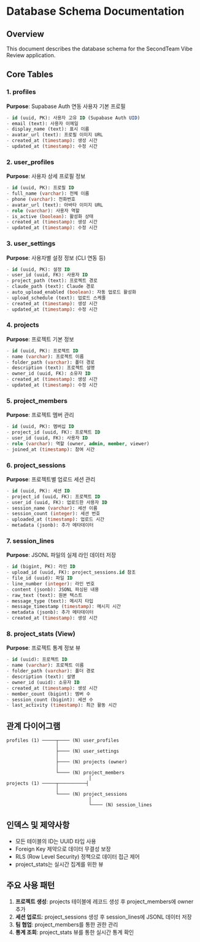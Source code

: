 # Database Schema Documentation

## Overview
This document describes the database schema for the SecondTeam Vibe Review application.

## Core Tables

### 1. profiles
**Purpose**: Supabase Auth 연동 사용자 기본 프로필
```sql
- id (uuid, PK): 사용자 고유 ID (Supabase Auth UID)
- email (text): 사용자 이메일
- display_name (text): 표시 이름
- avatar_url (text): 프로필 이미지 URL
- created_at (timestamp): 생성 시간
- updated_at (timestamp): 수정 시간
```

### 2. user_profiles
**Purpose**: 사용자 상세 프로필 정보
```sql
- id (uuid, PK): 프로필 ID
- full_name (varchar): 전체 이름
- phone (varchar): 전화번호
- avatar_url (text): 아바타 이미지 URL
- role (varchar): 사용자 역할
- is_active (boolean): 활성화 상태
- created_at (timestamp): 생성 시간
- updated_at (timestamp): 수정 시간
```

### 3. user_settings
**Purpose**: 사용자별 설정 정보 (CLI 연동 등)
```sql
- id (uuid, PK): 설정 ID
- user_id (uuid, FK): 사용자 ID
- project_path (text): 프로젝트 경로
- claude_path (text): Claude 경로
- auto_upload_enabled (boolean): 자동 업로드 활성화
- upload_schedule (text): 업로드 스케줄
- created_at (timestamp): 생성 시간
- updated_at (timestamp): 수정 시간
```

### 4. projects
**Purpose**: 프로젝트 기본 정보
```sql
- id (uuid, PK): 프로젝트 ID
- name (varchar): 프로젝트 이름
- folder_path (varchar): 폴더 경로
- description (text): 프로젝트 설명
- owner_id (uuid, FK): 소유자 ID
- created_at (timestamp): 생성 시간
- updated_at (timestamp): 수정 시간
```

### 5. project_members
**Purpose**: 프로젝트 멤버 관리
```sql
- id (uuid, PK): 멤버십 ID
- project_id (uuid, FK): 프로젝트 ID
- user_id (uuid, FK): 사용자 ID
- role (varchar): 역할 (owner, admin, member, viewer)
- joined_at (timestamp): 참여 시간
```

### 6. project_sessions
**Purpose**: 프로젝트별 업로드 세션 관리
```sql
- id (uuid, PK): 세션 ID
- project_id (uuid, FK): 프로젝트 ID
- user_id (uuid, FK): 업로드한 사용자 ID
- session_name (varchar): 세션 이름
- session_count (integer): 세션 번호
- uploaded_at (timestamp): 업로드 시간
- metadata (jsonb): 추가 메타데이터
```

### 7. session_lines
**Purpose**: JSONL 파일의 실제 라인 데이터 저장
```sql
- id (bigint, PK): 라인 ID
- upload_id (uuid, FK): project_sessions.id 참조
- file_id (uuid): 파일 ID
- line_number (integer): 라인 번호
- content (jsonb): JSONL 파싱된 내용
- raw_text (text): 원본 텍스트
- message_type (text): 메시지 타입
- message_timestamp (timestamp): 메시지 시간
- metadata (jsonb): 추가 메타데이터
- created_at (timestamp): 생성 시간
```

### 8. project_stats (View)
**Purpose**: 프로젝트 통계 정보 뷰
```sql
- id (uuid): 프로젝트 ID
- name (varchar): 프로젝트 이름
- folder_path (varchar): 폴더 경로
- description (text): 설명
- owner_id (uuid): 소유자 ID
- created_at (timestamp): 생성 시간
- member_count (bigint): 멤버 수
- session_count (bigint): 세션 수
- last_activity (timestamp): 최근 활동 시간
```

## 관계 다이어그램

```
profiles (1) ─────┬──── (N) user_profiles
                  │
                  ├──── (N) user_settings
                  │
                  ├──── (N) projects (owner)
                  │
                  └──── (N) project_members
                              │
projects (1) ─────┬──────────┤
                  │
                  └──── (N) project_sessions
                              │
                              └──── (N) session_lines
```

## 인덱스 및 제약사항

- 모든 테이블의 ID는 UUID 타입 사용
- Foreign Key 제약으로 데이터 무결성 보장
- RLS (Row Level Security) 정책으로 데이터 접근 제어
- project_stats는 실시간 집계를 위한 뷰

## 주요 사용 패턴

1. **프로젝트 생성**: projects 테이블에 레코드 생성 후 project_members에 owner 추가
2. **세션 업로드**: project_sessions 생성 후 session_lines에 JSONL 데이터 저장
3. **팀 협업**: project_members를 통한 권한 관리
4. **통계 조회**: project_stats 뷰를 통한 실시간 통계 확인